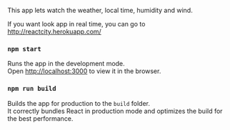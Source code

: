 This app lets watch the weather, local time, humidity and wind.

If you want look app in real time, you can go to http://reactcity.herokuapp.com/


### `npm start`

Runs the app in the development mode.<br>
Open [http://localhost:3000](http://localhost:3000) to view it in the browser.


### `npm run build`

Builds the app for production to the `build` folder.<br>
It correctly bundles React in production mode and optimizes the build for the best performance.


